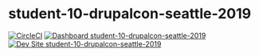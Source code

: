 # student-10-drupalcon-seattle-2019

[![CircleCI](https://circleci.com/gh/pantheon-training-org/student-10-drupalcon-seattle-2019.svg?style=shield)](https://circleci.com/gh/pantheon-training-org/student-10-drupalcon-seattle-2019)
[![Dashboard student-10-drupalcon-seattle-2019](https://img.shields.io/badge/dashboard-student_10_drupalcon_seattle_2019-yellow.svg)](https://dashboard.pantheon.io/sites/e3e04b6b-e69b-4135-a8bd-e6cb6d70513c#dev/code)
[![Dev Site student-10-drupalcon-seattle-2019](https://img.shields.io/badge/site-student_10_drupalcon_seattle_2019-blue.svg)](http://dev-student-10-drupalcon-seattle-2019.pantheonsite.io/)